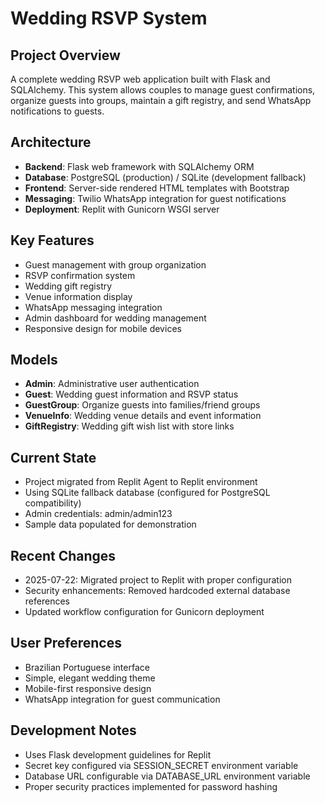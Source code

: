 # Wedding RSVP System

## Project Overview
A complete wedding RSVP web application built with Flask and SQLAlchemy. This system allows couples to manage guest confirmations, organize guests into groups, maintain a gift registry, and send WhatsApp notifications to guests.

## Architecture
- **Backend**: Flask web framework with SQLAlchemy ORM
- **Database**: PostgreSQL (production) / SQLite (development fallback)
- **Frontend**: Server-side rendered HTML templates with Bootstrap
- **Messaging**: Twilio WhatsApp integration for guest notifications
- **Deployment**: Replit with Gunicorn WSGI server

## Key Features
- Guest management with group organization
- RSVP confirmation system
- Wedding gift registry
- Venue information display
- WhatsApp messaging integration
- Admin dashboard for wedding management
- Responsive design for mobile devices

## Models
- **Admin**: Administrative user authentication
- **Guest**: Wedding guest information and RSVP status
- **GuestGroup**: Organize guests into families/friend groups
- **VenueInfo**: Wedding venue details and event information
- **GiftRegistry**: Wedding gift wish list with store links

## Current State
- Project migrated from Replit Agent to Replit environment
- Using SQLite fallback database (configured for PostgreSQL compatibility)
- Admin credentials: admin/admin123
- Sample data populated for demonstration

## Recent Changes
- 2025-07-22: Migrated project to Replit with proper configuration
- Security enhancements: Removed hardcoded external database references
- Updated workflow configuration for Gunicorn deployment

## User Preferences
- Brazilian Portuguese interface
- Simple, elegant wedding theme
- Mobile-first responsive design
- WhatsApp integration for guest communication

## Development Notes
- Uses Flask development guidelines for Replit
- Secret key configured via SESSION_SECRET environment variable
- Database URL configurable via DATABASE_URL environment variable
- Proper security practices implemented for password hashing